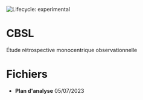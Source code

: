 <!-- badges: start -->
![Lifecycle: experimental](https://img.shields.io/badge/lifecycle-experimental-orange.svg)
<!-- badges: end -->


# CBSL
Étude rétrospective monocentrique observationnelle


# Fichiers

- **Plan d'analyse** 05/07/2023

